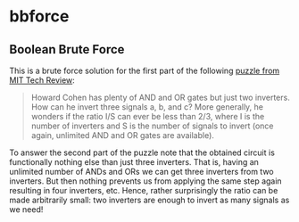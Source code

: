 bbforce
=======

## Boolean Brute Force

This is a brute force solution for the first part of the following [puzzle from MIT Tech Review](http://www.technologyreview.com/sites/default/files/magazine/mitnews/puzzlecorner/MA13MITPuzzleCorner.pdf):

>Howard Cohen has plenty of AND and OR gates but just two inverters. How can he invert three signals a, b, and c?
>More generally, he wonders if the ratio I/S can ever be less than 2/3, where I is the number of inverters and S is the number of signals to invert (once again, unlimited AND and OR gates are available).

To answer the second part of the puzzle note that the obtained circuit is functionally nothing else than just three inverters. That is, having an unlimited number of ANDs and ORs we can get three inverters from two inverters. But then nothing prevents us from applying the same step again resulting in four inverters, etc. Hence, rather surprisingly the ratio can be made arbitrarily small: two inverters are enough to invert as many signals as we need!
